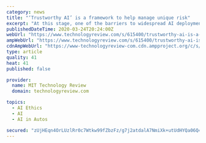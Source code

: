 ```yaml
---
category: news
title: "‘Trustworthy AI’ is a framework to help manage unique risk"
excerpt: "At this stage, one of the barriers to widespread AI deployment is no longer the technology itself; rather, it’s a set of challenges that ironically are far more human: ethics, governance, and human values. Irfan Saif is principal at Deloitte Risk and Financial Advisory. As AI expands into almost every aspect of modern life, the risks of ..."
publishedDateTime: 2020-03-24T20:24:00Z
webUrl: "https://www.technologyreview.com/s/615400/trustworthy-ai-is-a-framework-to-help-manage-unique-risk/"
ampWebUrl: "https://www.technologyreview.com/s/615400/trustworthy-ai-is-a-framework-to-help-manage-unique-risk/amp/"
cdnAmpWebUrl: "https://www-technologyreview-com.cdn.ampproject.org/c/s/www.technologyreview.com/s/615400/trustworthy-ai-is-a-framework-to-help-manage-unique-risk/amp/"
type: article
quality: 41
heat: 41
published: false

provider:
  name: MIT Technology Review
  domain: technologyreview.com

topics:
  - AI Ethics
  - AI
  - AI in Autos

secured: "zUjHEqn4OrLUzlRr0c7Wtkw99fZbzFz/g7j2atdalA7NmiXk+utUdHYQa06Q4eUApxcNWG8G4HmqsR32eqIn7+wh4FWW2YxKcSNFcH0vYhiE94JlnQJd0NaCVcP1A9v9JHFmPDZxfPsIbS/CWtsowxzZMvdQH6xyPNNJ0AjQ+lpLwdxw/oEvsnCBvg1BcqF4Gnt00SQMnri0mgtUX0TnCfuoX1fjic0knIIzFiTutyXvo91Mvo9/9DC5WxozhGjeWTnc1z9RfVE2byCmIMjTuiEZHDvnomhwJv1WJdimdL97X8lWzvqQqayoUL0FHuC7lts05iMDgYFTFwT3Vr2MJ88BO0TcF8K/zf3IC+3fii01ZIWYfToN7wb3yq35m01Fe59247Uv/o7ay4h3ubpK950NuuKs4L4J0ciV0QLMq/XVqobuWodmcEspYw2Rn/3hwaKZcN88rKjwlKPdJhEJaOJHsZBAASDpnXTGxgiw1Kc=;AJVc1o0NNNY4pbcIXOZS1A=="
---
```


